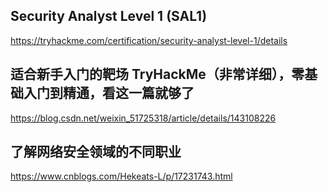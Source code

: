 ## Security Analyst Level 1 (SAL1)
https://tryhackme.com/certification/security-analyst-level-1/details

## 适合新手入门的靶场 TryHackMe（非常详细），零基础入门到精通，看这一篇就够了
https://blog.csdn.net/weixin_51725318/article/details/143108226

## 了解网络安全领域的不同职业
https://www.cnblogs.com/Hekeats-L/p/17231743.html
